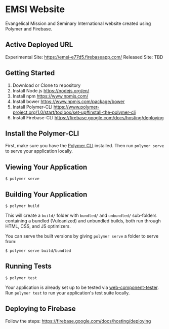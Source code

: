 # EMSI Website

Evangelical Mission and Seminary International website created using Polymer and Firebase.

## Active Deployed URL

Experimental Site: https://emsi-e77d5.firebaseapp.com/ 
Released Site: TBD

## Getting Started

1. Download or Clone to repository 
2. Install Node.js https://nodejs.org/en/ 
3. Install npm https://www.npmjs.com/
4. Install bower https://www.npmjs.com/package/bower 
5. Install Polymer-CLI https://www.polymer-project.org/1.0/start/toolbox/set-up#install-the-polymer-cli
6. Install Firebase-CLI https://firebase.google.com/docs/hosting/deploying 

## Install the Polymer-CLI

First, make sure you have the [Polymer CLI](https://www.npmjs.com/package/polymer-cli) installed. Then run `polymer serve` to serve your application locally.

## Viewing Your Application

```
$ polymer serve
```

## Building Your Application

```
$ polymer build
```

This will create a `build/` folder with `bundled/` and `unbundled/` sub-folders
containing a bundled (Vulcanized) and unbundled builds, both run through HTML,
CSS, and JS optimizers.

You can serve the built versions by giving `polymer serve` a folder to serve
from:

```
$ polymer serve build/bundled
```

## Running Tests

```
$ polymer test
```

Your application is already set up to be tested via [web-component-tester](https://github.com/Polymer/web-component-tester). Run `polymer test` to run your application's test suite locally.

## Deploying to Firebase

Follow the steps: https://firebase.google.com/docs/hosting/deploying 





